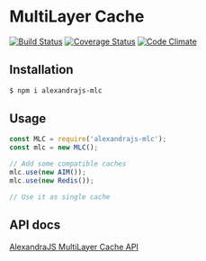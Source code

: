 # MultiLayer Cache
[![Build Status](https://travis-ci.org/alexandrajs/mlc.svg?branch=master)](https://travis-ci.org/alexandrajs/mlc)
[![Coverage Status](https://coveralls.io/repos/github/alexandrajs/mlc/badge.svg?branch=master)](https://coveralls.io/github/alexandrajs/mlc?branch=master)
[![Code Climate](https://codeclimate.com/github/alexandrajs/mlc/badges/gpa.svg)](https://codeclimate.com/github/alexandrajs/mlc)

## Installation
```bash
$ npm i alexandrajs-mlc
```
## Usage
```javascript
const MLC = require('alexandrajs-mlc');
const mlc = new MLC();

// Add some compatible caches
mlc.use(new AIM());
mlc.use(new Redis());

// Use it as single cache
```
## API docs
[AlexandraJS MultiLayer Cache API](http://alexandrajs.github.io/mlc/)
